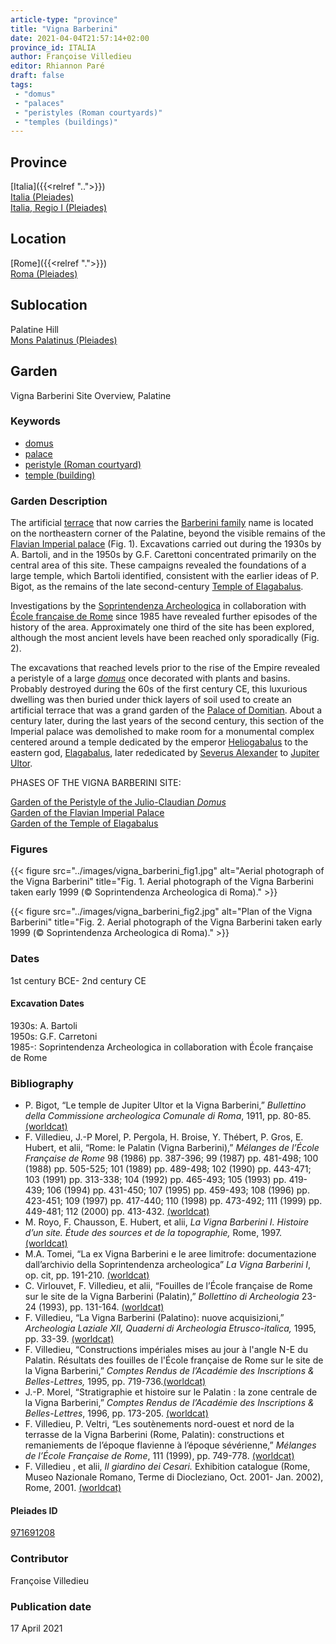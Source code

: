 ```yaml
---
article-type: "province"
title: "Vigna Barberini"
date: 2021-04-04T21:57:14+02:00
province_id: ITALIA
author: Françoise Villedieu
editor: Rhiannon Paré
draft: false
tags:
 - "domus"
 - "palaces"
 - "peristyles (Roman courtyards)"
 - "temples (buildings)"
---
```


## Province

[Italia]({{<relref "..">}})\
[Italia (Pleiades)](https://pleiades.stoa.org/places/1052)\
[Italia, Regio I (Pleiades)](https://pleiades.stoa.org/places/441075550)
<!-- -->
## Location

[Rome]({{<relref ".">}}) \
[Roma (Pleiades)](https://pleiades.stoa.org/places/423025)
<!-- -->
## Sublocation

Palatine Hill \
[Mons Palatinus (Pleiades)](https://pleiades.stoa.org/places/971691208)
<!-- -->
<!-- -->
<!-- -->
## Garden

Vigna Barberini Site Overview, Palatine
<!-- -->
### Keywords
<!-- -->
- [domus](http://vocab.getty.edu/page/aat/300005506)
- [palace](http://vocab.getty.edu/page/aat/300005734)
- [peristyle (Roman courtyard)](http://vocab.getty.edu/page/aat/300080971)
- [temple (building)](http://vocab.getty.edu/page/aat/300007595)
<!-- -->
<!-- -->
### Garden Description
<!-- -->
The artificial [terrace](http://vocab.getty.edu/page/aat/300004182) that now carries the [Barberini family](https://en.wikipedia.org/wiki/Barberini_family) name is located on the northeastern corner of the Palatine, beyond the visible remains of the [Flavian Imperial palace](https://en.wikipedia.org/wiki/Flavian_Palace) (Fig. 1). Excavations carried out during the 1930s by A. Bartoli, and in the 1950s by G.F. Carettoni concentrated primarily on the central area of this site.  These campaigns revealed the foundations of a large temple, which Bartoli identified, consistent with the earlier ideas of P. Bigot, as the remains of the late second-century [Temple of Elagabalus](https://en.wikipedia.org/wiki/Elagabalium).

Investigations by the [Soprintendenza Archeologica](http://www.sabap-rm-met.beniculturali.it/) in collaboration with [École française de Rome](https://www.efrome.it/) since 1985 have revealed further episodes of the history of the area. Approximately one third of the site has been explored, although the most ancient levels have been reached only sporadically (Fig. 2).  

The excavations that reached levels prior to the rise of the Empire revealed a peristyle of a large [*domus*](http://vocab.getty.edu/page/aat/300005506) once decorated with plants and basins. Probably destroyed during the 60s of the first century CE, this luxurious dwelling was then buried under thick layers of soil used to create an artificial terrace that was a grand garden of the [Palace of Domitian](https://en.wikipedia.org/wiki/Palace_of_Domitian).  About a century later, during the last years of the second century, this section of the Imperial palace was demolished to make room for a monumental complex centered around a temple dedicated by the emperor [Heliogabalus](https://en.wikipedia.org/wiki/Elagabalus) to the eastern god, [Elagabalus](https://en.wikipedia.org/wiki/Elagabalus_(deity)), later rededicated by [Severus Alexander](https://en.wikipedia.org/wiki/Severus_Alexander) to [Jupiter Ultor](https://en.wikipedia.org/wiki/Jupiter_(mythology)).
<!-- -->
PHASES OF THE VIGNA BARBERINI SITE:
<!-- -->
[Garden of the Peristyle of the Julio-Claudian *Domus*]({{<relref"/julio_claudian_domus.md">}})\
[Garden of the Flavian Imperial Palace]({{<relref"/flavian_imperial_palace.md">}})\
[Garden of the Temple of Elagabalus]({{<relref"/temple_of_elagabalus.md">}})
<!-- -->
### Figures
<!-- -->
{{< figure src="../images/vigna_barberini_fig1.jpg" alt="Aerial photograph of the Vigna Barberini" title="Fig. 1. Aerial photograph of the Vigna Barberini taken early 1999 (© Soprintendenza Archeologica di Roma)." >}}
<!-- -->
{{< figure src="../images/vigna_barberini_fig2.jpg" alt="Plan of the Vigna Barberini" title="Fig. 2. Aerial photograph of the Vigna Barberini taken early 1999 (© Soprintendenza Archeologica di Roma)." >}}
<!-- -->
### Dates

1st century BCE- 2nd century CE
<!-- -->
#### Excavation Dates

1930s: A. Bartoli\
1950s: G.F. Carretoni\
1985-: Soprintendenza Archeologica in collaboration with École française de Rome
<!-- -->
### Bibliography
<!-- -->
* P. Bigot, “Le temple de Jupiter Ultor et la Vigna Barberini,” *Bullettino della Commissione archeologica Comunale di Roma*, 1911, pp. 80-85. [(worldcat)](http://www.worldcat.org/oclc/991557901)
* F. Villedieu, J.-P Morel, P. Pergola, H. Broise, Y. Thébert, P. Gros, E. Hubert, et alii, “Rome: le Palatin (Vigna Barberini),” *Mélanges de l’École Française de Rome* 98 (1986) pp. 387-396; 99 (1987) pp. 481-498; 100 (1988) pp. 505-525; 101 (1989) pp. 489-498; 102 (1990) pp. 443-471; 103 (1991) pp. 313-338; 104 (1992) pp. 465-493; 105 (1993) pp. 419-439; 106 (1994) pp. 431-450; 107 (1995) pp. 459-493; 108 (1996) pp. 423-451; 109 (1997) pp. 417-440; 110 (1998) pp. 473-492; 111 (1999) pp. 449-481; 112 (2000) pp. 413-432. [(worldcat)](http://www.worldcat.org/oclc/972029282)
* M. Royo, F. Chausson, E. Hubert, et alii, *La Vigna Barberini I. Histoire d’un site. Étude des sources et de la topographie,* Rome, 1997. [(worldcat)](http://www.worldcat.org/oclc/1000676783)
* M.A. Tomei,  “La ex Vigna Barberini e le aree limitrofe: documentazione dall’archivio della Soprintendenza archeologica”  *La Vigna Barberini I*, op. cit, pp. 191-210. [(worldcat)](http://www.worldcat.org/oclc/1000676783)
* C. Virlouvet, F. Villedieu, et alii, “Fouilles de l’École française de Rome sur le site de la Vigna Barberini (Palatin),” *Bollettino di Archeologia* 23-24 (1993), pp. 131-164. [(worldcat)](http://www.worldcat.org/oclc/1081538810)
* F. Villedieu, “La Vigna Barberini (Palatino): nuove acquisizioni,” *Archeologia Laziale XII, Quaderni di Archeologia Etrusco-italica,* 1995, pp. 33-39. [(worldcat)](http://www.worldcat.org/oclc/1146523272)
* F. Villedieu, “Constructions impériales mises au jour à l'angle N-E du Palatin. Résultats des fouilles de l'École française de Rome sur le site de la Vigna Barberini,” *Comptes Rendus de l’Académie des Inscriptions & Belles-Lettres,* 1995, pp. 719-736.[(worldcat)](http://www.worldcat.org/oclc/643571704)
* J.-P. Morel, “Stratigraphie et histoire sur le Palatin : la zone centrale de la Vigna Barberini,” *Comptes Rendus de l’Académie des Inscriptions & Belles-Lettres*, 1996, pp. 173-205. [(worldcat)](http://www.worldcat.org/oclc/643571704)
* F. Villedieu, P. Veltri,  “Les soutènements nord-ouest et nord de la terrasse de la Vigna Barberini (Rome, Palatin): constructions et remaniements de l’époque flavienne à l’époque sévérienne,” *Mélanges de l’École Française de Rome*, 111 (1999), pp. 749-778. [(worldcat)](http://www.worldcat.org/oclc/220729070)
* F. Villedieu , et alii, *Il giardino dei Cesari.* Exhibition catalogue (Rome, Museo Nazionale Romano, Terme di Diocleziano, Oct. 2001- Jan. 2002), Rome, 2001. [(worldcat)](http://www.worldcat.org/oclc/5894435382)
<!-- -->
#### Pleiades ID
<!-- -->
[971691208](https://pleiades.stoa.org/places/971691208)
<!-- -->
### Contributor
<!-- -->
Françoise Villedieu<!-- [AUTHOR_NAME](AUTHOR_LINK) -->
<!-- -->
### Publication date
<!-- -->
17 April 2021
